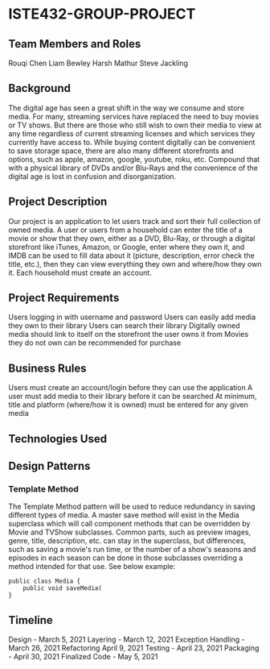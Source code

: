 # ISTE432-GROUP-PROJECT

## Team Members and Roles
Rouqi Chen
Liam Bewley
Harsh Mathur
Steve Jackling

## Background
The digital age has seen a great shift in the way we consume and store media. For many, streaming services have replaced the need to buy movies or TV shows. But there are those who still wish to own their media to view at any time regardless of current streaming licenses and which services they currently have access to. While buying content digitally can be convenient to save storage space, there are also many different storefronts and options, such as apple, amazon, google, youtube, roku, etc. Compound that with a physical library of DVDs and/or Blu-Rays and the convenience of the digital age is lost in confusion and disorganization.

## Project Description
Our project is an application to let users track and sort their full collection of owned media. A user or users from a household can enter the title of a movie or show that they own, either as a DVD, Blu-Ray, or through a digital storefront like iTunes, Amazon, or Google, enter where they own it, and IMDB can be used to fill data about it (picture, description, error check the title, etc.), then they can view everything they own and where/how they own it. Each household must create an account.

## Project Requirements

Users logging in with username and password
Users can easily add media they own to their library
Users can search their library
Digitally owned media should link to itself on the storefront the user owns it from
Movies they do not own can be recommended for purchase

## Business Rules

Users must create an account/login before they can use the application
A user must add media to their library before it can be searched
At minimum, title and platform (where/how it is owned) must be entered for any given media

## Technologies Used

## Design Patterns

### Template Method
The Template Method pattern will be used to reduce redundancy in saving different types of media. A master save method will exist in the Media superclass which will call component methods that can be overridden by Movie and TVShow subclasses. Common parts, such as preview images, genre, title, description, etc. can stay in the superclass, but differences, such as saving a movie's run time, or the number of a show's seasons and episodes in each season can be done in those subclasses overriding a method intended for that use. See below example:

```
public class Media {
    public void saveMedia(
}
```

## Timeline
Design - March 5, 2021
Layering - March 12, 2021
Exception Handling - March 26, 2021
Refactoring April 9, 2021
Testing - April 23, 2021
Packaging - April 30, 2021
Finalized Code - May 5, 2021
